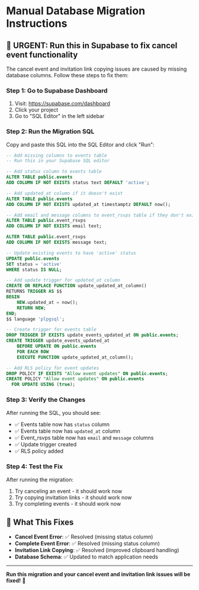 # Manual Database Migration Instructions

## 🚨 **URGENT: Run this in Supabase to fix cancel event functionality**

The cancel event and invitation link copying issues are caused by missing database columns. Follow these steps to fix them:

### **Step 1: Go to Supabase Dashboard**
1. Visit: https://supabase.com/dashboard
2. Click your project
3. Go to "SQL Editor" in the left sidebar

### **Step 2: Run the Migration SQL**
Copy and paste this SQL into the SQL Editor and click "Run":

```sql
-- Add missing columns to events table
-- Run this in your Supabase SQL editor

-- Add status column to events table
ALTER TABLE public.events 
ADD COLUMN IF NOT EXISTS status text DEFAULT 'active';

-- Add updated_at column if it doesn't exist
ALTER TABLE public.events 
ADD COLUMN IF NOT EXISTS updated_at timestamptz DEFAULT now();

-- Add email and message columns to event_rsvps table if they don't exist
ALTER TABLE public.event_rsvps 
ADD COLUMN IF NOT EXISTS email text;

ALTER TABLE public.event_rsvps 
ADD COLUMN IF NOT EXISTS message text;

-- Update existing events to have 'active' status
UPDATE public.events 
SET status = 'active' 
WHERE status IS NULL;

-- Add update trigger for updated_at column
CREATE OR REPLACE FUNCTION update_updated_at_column()
RETURNS TRIGGER AS $$
BEGIN
    NEW.updated_at = now();
    RETURN NEW;
END;
$$ language 'plpgsql';

-- Create trigger for events table
DROP TRIGGER IF EXISTS update_events_updated_at ON public.events;
CREATE TRIGGER update_events_updated_at 
    BEFORE UPDATE ON public.events 
    FOR EACH ROW 
    EXECUTE FUNCTION update_updated_at_column();

-- Add RLS policy for event updates
DROP POLICY IF EXISTS "Allow event updates" ON public.events;
CREATE POLICY "Allow event updates" ON public.events
  FOR UPDATE USING (true);
```

### **Step 3: Verify the Changes**
After running the SQL, you should see:
- ✅ Events table now has `status` column
- ✅ Events table now has `updated_at` column  
- ✅ Event_rsvps table now has `email` and `message` columns
- ✅ Update trigger created
- ✅ RLS policy added

### **Step 4: Test the Fix**
After running the migration:
1. Try canceling an event - it should work now
2. Try copying invitation links - it should work now
3. Try completing events - it should work now

## 🎯 **What This Fixes**

- **Cancel Event Error**: ✅ Resolved (missing status column)
- **Complete Event Error**: ✅ Resolved (missing status column)  
- **Invitation Link Copying**: ✅ Resolved (improved clipboard handling)
- **Database Schema**: ✅ Updated to match application needs

---

**Run this migration and your cancel event and invitation link issues will be fixed!** 🚀
